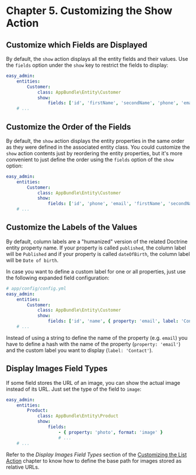 Chapter 5. Customizing the Show Action
======================================

Customize which Fields are Displayed
------------------------------------

By default, the `show` action displays all the entity fields and their
values. Use the `fields` option under the `show` key to restrict the fields to
display:

```yaml
easy_admin:
    entities:
        Customer:
            class: AppBundle\Entity\Customer
            show:
                fields: ['id', 'firstName', 'secondName', 'phone', 'email']
    # ...
```

Customize the Order of the Fields
---------------------------------

By default, the `show` action displays the entity properties in the same order
as they were defined in the associated entity class. You could customize the
`show` action contents just by reordering the entity properties, but it's more
convenient to just define the order using the `fields` option of the `show`
option:

```yaml
easy_admin:
    entities:
        Customer:
            class: AppBundle\Entity\Customer
            show:
                fields: ['id', 'phone', 'email', 'firstName', 'secondName']
    # ...
```

Customize the Labels of the Values
----------------------------------

By default, column labels are a "humanized" version of the related Doctrine
entity property name. If your property is called `published`, the column label
will be `Published` and if your property is called `dateOfBirth`, the column
label will be `Date of birth`.

In case you want to define a custom label for one or all properties, just use
the following expanded field configuration:

```yaml
# app/config/config.yml
easy_admin:
    entities:
        Customer:
            class: AppBundle\Entity\Customer
            show:
                fields: ['id', 'name', { property: 'email', label: 'Contact' }]
    # ...
```

Instead of using a string to define the name of the property (e.g. `email`) you
have to define a hash with the name of the property (`property: 'email'`) and
the custom label you want to display (`label: 'Contact'`).

Display Images Field Types
--------------------------

If some field stores the URL of an image, you can show the actual image
instead of its URL. Just set the type of the field to `image`:

```yaml
easy_admin:
    entities:
        Product:
            class: AppBundle\Entity\Product
            show:
                fields:
                    - { property: 'photo', format: 'image' }
                    # ...
    # ...
```

Refer to the *Display Images Field Types* section of the
[Customizing the List Action](4-customizing-list-action.md) chapter to know how
to define the base path for images stored as relative URLs.
